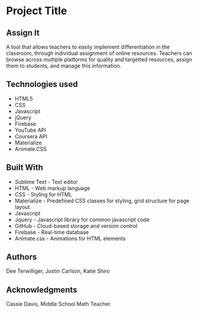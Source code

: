 # Project Title
## Assign It
A tool that allows teachers to easily implement differentiation in the classroom, through individual assignment of online resources.
Teachers can browse across multiple platforms for quality and targetted resources, assign them to students, and manage this information.

## Technologies used
- HTML5
- CSS
- Javascript
- jQuery
- Firebase
- YouTube API
- Coursera API
- Materialize
- Animate.CSS

## Built With

* Sublime Text - Text editor
* HTML - Web markup language
* CSS - Styling for HTML
* Materialize - Predefined CSS classes for styling, grid structure for page layout
* Javascript 
* Jquery - Javascript library for common javascript code 
* GitHub - Cloud-based storage and version control
* Firebase - Real-time database
* Animate.css - Animations for HTML elements

## Authors
Dee Terwilliger, Justin Carlson, Katie Shiro
## Acknowledgments
Cassie Davis, Middle School Math Teacher